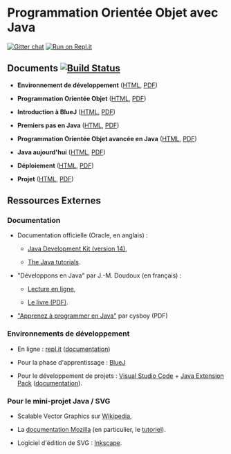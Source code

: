 
Programmation Orientée Objet avec Java
================================================================================

[![Gitter chat](https://badges.gitter.im/boisgera/python-pandoc.svg)](https://gitter.im/POO-Java/community#)
[![Run on Repl.it](https://repl.it/badge/github/boisgera/POO-Java)](https://repl.it/github/boisgera/POO-Java)

## Documents <!-- Exit Travis CI : [![Build Status](https://travis-ci.org/boisgera/POO-Java.svg?branch=master)](https://travis-ci.org/boisgera/POO-Java) --> [![Build Status](https://github.com/boisgera/POO-Java/workflows/main/badge.svg)](https://github.com/boisgera/POO-Java/actions)




  - **Environnement de développement** ([HTML](https://boisgera.github.io/POO-Java/Environnement.html), 
    [PDF](https://boisgera.github.io/POO-Java/Environnement.pdf))
  - **Programmation Orientée Objet** ([HTML](https://boisgera.github.io/POO-Java/POO.html), 
    [PDF](https://boisgera.github.io/POO-Java/POO.pdf))

  - **Introduction à BlueJ** ([HTML](https://boisgera.github.io/POO-Java/BlueJ.html), 
    [PDF](https://boisgera.github.io/POO-Java/BlueJ.pdf))

  - **Premiers pas en Java** ([HTML](https://boisgera.github.io/POO-Java/Java-first-steps.html),
    [PDF](https://boisgera.github.io/POO-Java/Java-first-steps.pdf))

  - **Programmation Orientée Objet avancée en Java** ([HTML](https://boisgera.github.io/POO-Java/Java-avance.html),
    [PDF](https://boisgera.github.io/POO-Java/Java-avance.pdf))

  - **Java aujourd'hui** ([HTML](https://boisgera.github.io/POO-Java/Java%20aujourd'hui.html), 
    [PDF](https://boisgera.github.io/POO-Java/Java%20aujourd'hui.pdf))

  - **Déploiement** ([HTML](https://boisgera.github.io/POO-Java/Déploiement.html), 
    [PDF](https://boisgera.github.io/POO-Java/Déploiement.pdf))

  - **Projet** ([HTML](https://boisgera.github.io/POO-Java/Projet.html), 
    [PDF](https://boisgera.github.io/POO-Java/Projet.pdf))

## Ressources Externes

### Documentation 

  - Documentation officielle (Oracle, en anglais) :
   
      - [Java Development Kit (version 14)](https://docs.oracle.com/en/java/javase/14/),

      - [The Java tutorials](https://docs.oracle.com/javase/tutorial/).


  - "Développons en Java" par J.-M. Doudoux (en français) :
  
    - [Lecture en ligne](http://www.jmdoudoux.fr/java/dej/index.htm), 
    
    - [Le livre (PDF)](http://jmdoudoux.fr/java/dej/dej_2_20.pdf).

  - ["Apprenez à programmer en Java"](http://user.oc-static.com/pdf/10601-apprenez-a-programmer-en-java.pdf)  par cysboy (PDF)
  

### Environnements de développement

  - En ligne : [repl.it](https://repl.it) ([documentation](https://docs.repl.it/))
  
  - Pour la phase d'apprentissage : [BlueJ](https://www.bluej.org/)

  - Pour le développement de projets : [Visual Studio Code](https://code.visualstudio.com/) + [Java Extension Pack](https://marketplace.visualstudio.com/items?itemName=vscjava.vscode-java-pack) ([documentation](https://code.visualstudio.com/docs/languages/java)).

### Pour le mini-projet Java / SVG

  - Scalable Vector Graphics sur [Wikipedia](https://fr.wikipedia.org/wiki/Scalable_Vector_Graphics),

  - La [documentation Mozilla](https://developer.mozilla.org/fr/docs/Web/SVG)
    (en particulier, le [tutoriel](https://developer.mozilla.org/fr/docs/Web/SVG/Tutoriel)).
  
  - Logiciel d'édition de SVG : [Inkscape](https://inkscape.org/).
